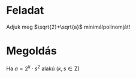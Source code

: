 # Feladat

Adjuk meg $\sqrt{2}+\sqrt{a}$ minimálpolinomját!

# Megoldás

Ha $a = 2^k \cdot s^2$ alakú $(k,s\in \mathrm{Z})$
<!--stackedit_data:
eyJoaXN0b3J5IjpbLTIwMjEwNjQ0NjMsLTk1MTI2NDczOF19
-->